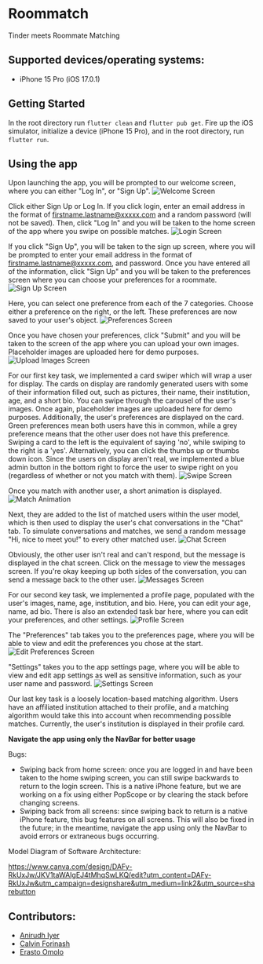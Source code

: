 # Roommatch
Tinder meets Roommate Matching

## Supported devices/operating systems:
- iPhone 15 Pro (iOS 17.0.1) 

## Getting Started

In the root directory run `flutter clean` and `flutter pub get`.
Fire up the iOS simulator, initialize a device (iPhone 15 Pro), and in the root directory, run `flutter run`.

## Using the app 

Upon launching the app, you will be prompted to our welcome screen, where you can either "Log In", or "Sign Up".
![Welcome Screen](demo_screenshots/welcomeScreen.png)

Click either Sign Up or Log In. If you click login, enter an email address in the format of firstname.lastname@xxxxx.com and a random password (will not be saved). Then, click "Log In" and you will be taken to the home screen of the app where you swipe on possible matches. 
![Login Screen](demo_screenshots/loginScreen.png)

If you click "Sign Up", you will be taken to the sign up screen, where you will be prompted to enter your email address in the format of firstname.lastname@xxxxx.com, and password. Once you have entered all of the information, click "Sign Up" and you will be taken to the preferences screen where you can choose your preferences for a roommate.
![Sign Up Screen](demo_screenshots/signUpScreen.png)

Here, you can select one preference from each of the 7 categories. Choose either a preference on the right, or the left. These preferences are now saved to your user's object.
![Preferences Screen](demo_screenshots/choosePreferences.png)

Once you have chosen your preferences, click "Submit" and you will be taken to the screen of the app where you can upload your own images. Placeholder images are uploaded here for demo purposes.
![Upload Images Screen](demo_screenshots/uploadPictures.png)


For our first key task, we implemented a card swiper which will wrap a user for display. The cards on display are randomly generated users with some of their information filled out, such as pictures, their name, their institution, age, and a short bio. You can swipe through the carousel of the user's images. Once again, placeholder images are uploaded here for demo purposes. Additionally, the user's preferences are displayed on the card. Green preferences mean both users have this in common, while a grey preference means that the other user does not have this preference.
Swiping a card to the left is the equivalent of saying 'no', while swiping to the right is a 'yes'. Alternatively, you can click the thumbs up or thumbs down icon. Since the users on display aren't real, we implemented a blue admin button in the bottom right to force the user to swipe right on you (regardless of whether or not you match with them).
![Swipe Screen](demo_screenshots/swipeScreen.png)


Once you match with another user, a short animation is displayed.
![Match Animation](demo_screenshots/matchAnimation.png)

Next, they are added to the list of matched users within the user model, which is then used to display the user's chat conversations in the "Chat" tab. To simulate conversations and matches, we send a random message "Hi, nice to meet you!" to every other matched user. 
![Chat Screen](demo_screenshots/chatScreen.png)


Obviously, the other user isn't real and can't respond, but the message is displayed in the chat screen. Click on the message to view the messages screen. If you're okay keeping up both sides of the conversation, you can send a message back to the other user.
![Messages Screen](demo_screenshots/messageScreen.png)

For our second key task, we implemented a profile page, populated with the user's images, name, age, institution, and bio. Here, you can edit your age, name, ad bio. There is also an extended task bar here, where you can edit your preferences, and other settings.
![Profile Screen](demo_screenshots/profileScreen.png)


The "Preferences" tab takes you to the preferences page, where you will be able to view and edit the preferences you chose at the start.
![Edit Preferences Screen](demo_screenshots/editPreferences.png)

"Settings" takes you to the app settings page, where you will be able to view and edit app settings as well as sensitive information, such as your user name and password.
![Settings Screen](demo_screenshots/settingsScreen.png)

Our last key task is a loosely location-based matching algorithm. Users have an affiliated institution attached to their profile, and a matching algorithm would take this into account when recommending possible matches. Currently, the user's institution is displayed in their profile card. 

**Navigate the app using only the NavBar for better usage**

Bugs:
- Swiping back from home screen: once you are logged in and have been taken to the home swiping screen, you can still swipe backwards to return to the login screen. This is a native iPhone feature, but we are working on a fix using either PopScope or by clearing the stack before changing screens.
- Swiping back from all screens: since swiping back to return is a native iPhone feature, this bug features on all screens. This will also be fixed in the future; in the meantime, navigate the app using only the NavBar to avoid errors or extraneous bugs occurring. 

Model Diagram of Software Architecture:

https://www.canva.com/design/DAFy-RkUxJw/JKV1taWAIgEJ4tMhqSwLKQ/edit?utm_content=DAFy-RkUxJw&utm_campaign=designshare&utm_medium=link2&utm_source=sharebutton

## Contributors:
- [Anirudh Iyer](github.com/anirudhi89)
- [Calvin Forinash](github.com/ctf16)
- [Erasto Omolo](github.com/eoo5)


